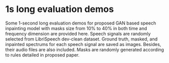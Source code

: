 # 1s long evaluation demos

Some 1-second long evaluation demos for proposed GAN based speech inpainting model with masks size from 10% to 40% in both time and frequency dimension are provided here. Speech signals are randomly selected from LibriSpeech dev-clean dataset. Ground truth, masked, and inpainted spectrums for each speech signal are saved as images. Besides, their audio files are also included. Masks are randomly generated according to rules detailed in proposed paper.
